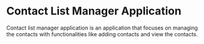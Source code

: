# Contact List Manager Application
Contact list manager application is an application that focuses on managing the contacts with functionalities like adding contacts and view the contacts.